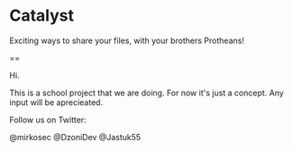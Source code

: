 Catalyst
========

Exciting ways to share your files, with your brothers Protheans!

==

Hi.

This is a school project that we are doing. For now it's just a concept. Any input will be aprecieated.

Follow us on Twitter:

@mirkosec @DzoniDev @Jastuk55
